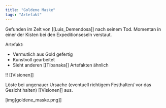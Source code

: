 ```yaml
---
title: "Goldene Maske"
tags: "Artefakt"
---
```

Gefunden im Zelt von [[Luis_Demendosa]] nach seinem Tod. Momentan in einer der Kisten bei den Expeditionseseln verstaut.

Artefakt:

* Vermutlich aus Gold gefertig
* Kunstvoll gearbeitet
* Sieht anderen [[Tibanaka]] Artefakten ähnlich

!! [[Visionen]]

Löste bei ungenauer Ursache (eventuell richtigem Festhalten/ vor das Gesicht halten) [[Visionen]] aus.

[img[goldene_maske.png]]